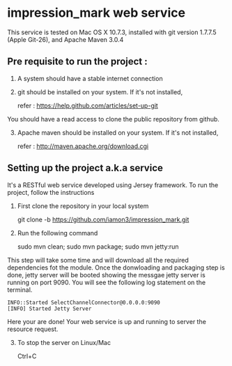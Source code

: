 impression_mark web service
===========================

This service is tested on Mac OS X 10.7.3, installed with git version 1.7.7.5 (Apple Git-26), and Apache Maven 3.0.4

Pre requisite to run the project :
-----------------------------------
1) A system should have a stable internet connection

2) git should be installed on your system. If it's not installed, 

    refer : https://help.github.com/articles/set-up-git

You should have a read access to clone the public repository from github.

3) Apache maven should be installed on your system. If it's not installed, 

     refer : http://maven.apache.org/download.cgi


Setting up the project a.k.a service
-------------------------------------
It's a RESTful web service developed using Jersey framework. To run the project, follow the instructions

  1) First clone the repository in your local system
    
       git clone -b https://github.com/iamon3/impression_mark.git
   
  2) Run the following command
     
       sudo mvn clean; sudo mvn package; sudo mvn jetty:run
     
This step will take some time and will download all the required dependencies fot the module. Once the donwloading 
and packaging step is done, jetty server will be booted showing the messgae jetty server is running on port 9090. You will see the following log statement on the terminal.

	INFO::Started SelectChannelConnector@0.0.0.0:9090
	[INFO] Started Jetty Server     

Here your are done! Your web service is up and running to server the resource request.

  3) To stop the server on Linux/Mac

     	Ctrl+C
